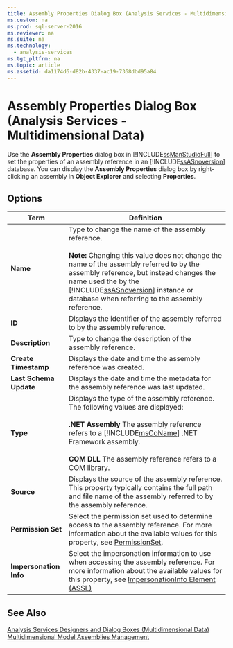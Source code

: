 ```yaml
---
title: Assembly Properties Dialog Box (Analysis Services - Multidimensional Data)
ms.custom: na
ms.prod: sql-server-2016
ms.reviewer: na
ms.suite: na
ms.technology: 
  - analysis-services
ms.tgt_pltfrm: na
ms.topic: article
ms.assetid: da1174d6-d82b-4337-ac19-7368dbd95a84
---
```

# Assembly Properties Dialog Box (Analysis Services - Multidimensional Data)
  Use the **Assembly Properties** dialog box in [!INCLUDE[ssManStudioFull](../../Topics/TopicNameContainA/includes/ssManStudioFull_md.md)] to set the properties of an assembly reference in an [!INCLUDE[ssASnoversion](../../Topics/TopicNameContainA/includes/ssASnoversion_md.md)] database. You can display the **Assembly Properties** dialog box by right-clicking an assembly in **Object Explorer** and selecting **Properties**.  
  
## Options  
  
|Term|Definition|  
|----------|----------------|  
|**Name**|Type to change the name of the assembly reference.<br /><br /> **Note:** Changing this value does not change the name of the assembly referred to by the assembly reference, but instead changes the name used the by the [!INCLUDE[ssASnoversion](../../Topics/TopicNameContainA/includes/ssASnoversion_md.md)] instance or database when referring to the assembly reference.|  
|**ID**|Displays the identifier of the assembly referred to by the assembly reference.|  
|**Description**|Type to change the description of the assembly reference.|  
|**Create Timestamp**|Displays the date and time the assembly reference was created.|  
|**Last Schema Update**|Displays the date and time the metadata for the assembly reference was last updated.|  
|**Type**|Displays the type of the assembly reference. The following values are displayed:<br /><br /> **.NET Assembly** The assembly reference refers to a [!INCLUDE[msCoName](../../Topics/TopicNameContainA/includes/msCoName_md.md)] .NET Framework assembly.<br /><br /> **COM DLL** The assembly reference refers to a COM library.|  
|**Source**|Displays the source of the assembly reference. This property typically contains the full path and file name of the assembly referred to by the assembly reference.|  
|**Permission Set**|Select the permission set used to determine access to the assembly reference. For more information about the available values for this property, see [PermissionSet](assetId:///P:Microsoft.AnalysisServices.ClrAssembly.PermissionSet).|  
|**Impersonation Info**|Select the impersonation information to use when accessing the assembly reference. For more information about the available values for this property, see [ImpersonationInfo Element &#40;ASSL&#41;](../Topic/ImpersonationInfo%20Element%20\(ASSL\).md)|  
  
## See Also  
 [Analysis Services Designers and Dialog Boxes &#40;Multidimensional Data&#41;](../../Topics/TopicNameNotContainA/Analysis-Services-Designers-and-Dialog-Boxes--Multidimensional-Data-.md)   
 [Multidimensional Model Assemblies Management](../../Topics/TopicNameNotContainA/Multidimensional-Model-Assemblies-Management.md)  
  
  